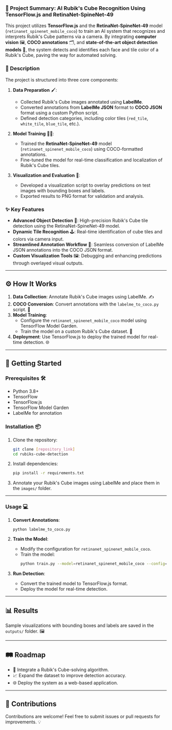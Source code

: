 ### 🤖 Project Summary: AI Rubik's Cube Recognition Using TensorFlow.js and RetinaNet-SpineNet-49 

This project utilizes **TensorFlow.js** and the **RetinaNet-SpineNet-49** model (`retinanet_spinenet_mobile_coco`) to train an AI system that recognizes and interprets Rubik's Cube patterns via a camera. By integrating **computer vision** 🖼️, **COCO annotations** 🗂️, and **state-of-the-art object detection models** 🚀, the system detects and identifies each face and tile color of a Rubik's Cube, paving the way for automated solving.

### 📝 Description 

The project is structured into three core components:

1. **Data Preparation** 🖌️:
   - Collected Rubik's Cube images annotated using **LabelMe**.
   - Converted annotations from **LabelMe JSON** format to **COCO JSON** format using a custom Python script.
   - Defined detection categories, including color tiles (`red_tile`, `white_tile`, `blue_tile`, etc.).

2. **Model Training** 🏋️‍♀️:
   - Trained the **RetinaNet-SpineNet-49** model (`retinanet_spinenet_mobile_coco`) using COCO-formatted annotations.
   - Fine-tuned the model for real-time classification and localization of Rubik's Cube tiles.

3. **Visualization and Evaluation** 👀:
   - Developed a visualization script to overlay predictions on test images with bounding boxes and labels.
   - Exported results to PNG format for validation and analysis.

### ✨ Key Features 
- **Advanced Object Detection** 🎯: High-precision Rubik's Cube tile detection using the RetinaNet-SpineNet-49 model.
- **Dynamic Tile Recognition** 🕹️: Real-time identification of cube tiles and colors via camera input.
- **Streamlined Annotation Workflow** 🔄: Seamless conversion of LabelMe JSON annotations into the COCO JSON format.
- **Custom Visualization Tools** 🖼️: Debugging and enhancing predictions through overlayed visual outputs.
 
---

## ⚙️ How It Works 

1. **Data Collection**: Annotate Rubik's Cube images using LabelMe. ✍️  
2. **COCO Conversion**: Convert annotations with the `labelme_to_coco.py` script. 🔄  
3. **Model Training**:  
   - Configure the `retinanet_spinenet_mobile_coco` model using TensorFlow Model Garden.  
   - Train the model on a custom Rubik's Cube dataset. 🧠  
4. **Deployment**: Use TensorFlow.js to deploy the trained model for real-time detection. 🌐  

---

## 🚀 Getting Started 

### Prerequisites 🛠️
- Python 3.8+
- TensorFlow
- TensorFlow.js
- TensorFlow Model Garden
- LabelMe for annotation

### Installation 📦

1. Clone the repository:
   ```bash
   git clone [repository_link]
   cd rubiks-cube-detection
   ```

2. Install dependencies:
   ```bash
   pip install -r requirements.txt
   ```

3. Annotate your Rubik's Cube images using LabelMe and place them in the `images/` folder.

---

### Usage 💻

1. **Convert Annotations**:
   ```bash
   python labelme_to_coco.py
   ```

2. **Train the Model**:
   - Modify the configuration for `retinanet_spinenet_mobile_coco`.
   - Train the model:
     ```bash
     python train.py --model=retinanet_spinenet_mobile_coco --config=configs/retinanet_spinenet_mobile_coco.config --data_dir=path_to_coco_data
     ```

3. **Run Detection**:
   - Convert the trained model to TensorFlow.js format.
   - Deploy the model for real-time detection.

---

## 📊 Results 

Sample visualizations with bounding boxes and labels are saved in the `outputs/` folder. 🖼️

---

## 🛤️ Roadmap 
- 🤖 Integrate a Rubik's Cube-solving algorithm.
- 📈 Expand the dataset to improve detection accuracy.
- 🌐 Deploy the system as a web-based application.

---

## 🤝 Contributions 
Contributions are welcome! Feel free to submit issues or pull requests for improvements. 💡
 
